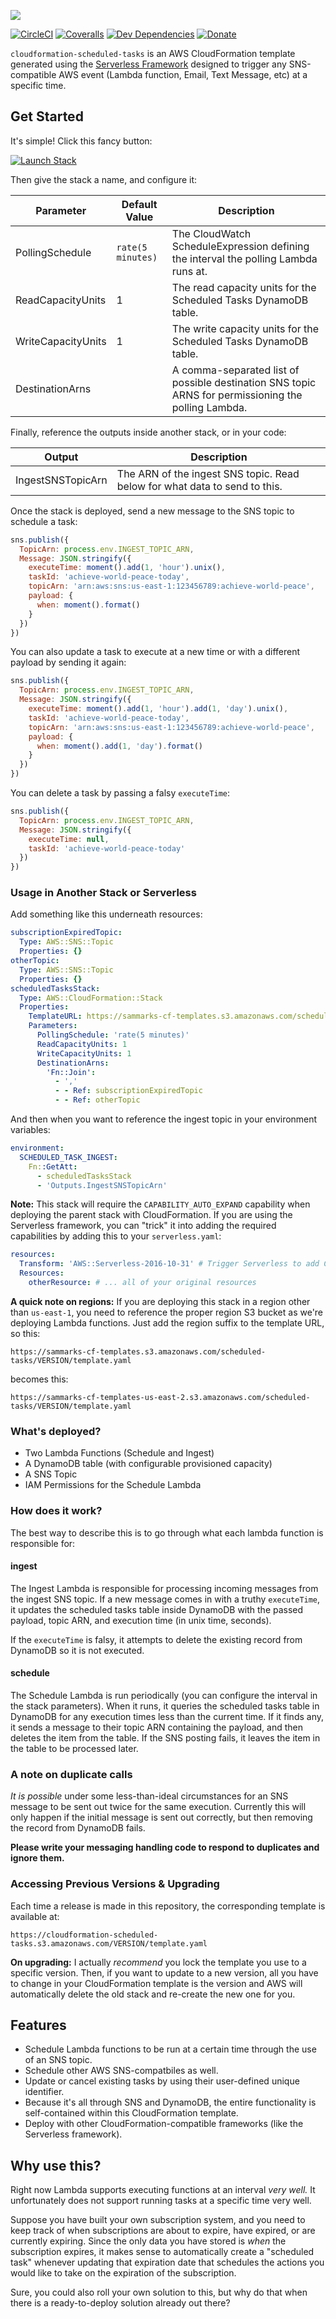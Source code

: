 ![][header-image]

[![CircleCI](https://img.shields.io/circleci/build/github/sammarks/cloudformation-scheduled-tasks/master)](https://circleci.com/gh/sammarks/cloudformation-scheduled-tasks)
[![Coveralls](https://img.shields.io/coveralls/sammarks/cloudformation-scheduled-tasks.svg)](https://coveralls.io/github/sammarks/cloudformation-scheduled-tasks)
[![Dev Dependencies](https://david-dm.org/sammarks/cloudformation-scheduled-tasks/dev-status.svg)](https://david-dm.org/sammarks/cloudformation-scheduled-tasks?type=dev)
[![Donate](https://img.shields.io/badge/donate-paypal-blue.svg)](https://paypal.me/sammarks15)

`cloudformation-scheduled-tasks` is an AWS CloudFormation template generated using the
[Serverless Framework](https://serverless.com) designed to trigger any SNS-compatible AWS
event (Lambda function, Email, Text Message, etc) at a specific time.

## Get Started

It's simple! Click this fancy button:

[![Launch Stack](https://s3.amazonaws.com/cloudformation-examples/cloudformation-launch-stack.png)](https://console.aws.amazon.com/cloudformation/home?region=us-east-1#/stacks/new?stackName=scheduled-tasks&templateURL=https://sammarks-cf-templates.s3.amazonaws.com/scheduled-tasks/template.yaml)

Then give the stack a name, and configure it:

| Parameter | Default Value | Description |
| --- | --- | --- |
| PollingSchedule | `rate(5 minutes)` | The CloudWatch ScheduleExpression defining the interval the polling Lambda runs at. |
| ReadCapacityUnits | 1 | The read capacity units for the Scheduled Tasks DynamoDB table. |
| WriteCapacityUnits | 1 | The write capacity units for the Scheduled Tasks DynamoDB table. |
| DestinationArns | | A comma-separated list of possible destination SNS topic ARNS for permissioning the polling Lambda. |

Finally, reference the outputs inside another stack, or in your code:

| Output | Description |
| --- | --- |
| IngestSNSTopicArn | The ARN of the ingest SNS topic. Read below for what data to send to this. |

Once the stack is deployed, send a new message to the SNS topic to schedule a task:

```js
sns.publish({
  TopicArn: process.env.INGEST_TOPIC_ARN,
  Message: JSON.stringify({
    executeTime: moment().add(1, 'hour').unix(),
    taskId: 'achieve-world-peace-today',
    topicArn: 'arn:aws:sns:us-east-1:123456789:achieve-world-peace',
    payload: {
      when: moment().format()
    }
  })
})
```

You can also update a task to execute at a new time or with a different payload by sending it again:

```js
sns.publish({
  TopicArn: process.env.INGEST_TOPIC_ARN,
  Message: JSON.stringify({
    executeTime: moment().add(1, 'hour').add(1, 'day').unix(),
    taskId: 'achieve-world-peace-today',
    topicArn: 'arn:aws:sns:us-east-1:123456789:achieve-world-peace',
    payload: {
      when: moment().add(1, 'day').format()
    }
  })
})
```

You can delete a task by passing a falsy `executeTime`:

```js
sns.publish({
  TopicArn: process.env.INGEST_TOPIC_ARN,
  Message: JSON.stringify({
    executeTime: null,
    taskId: 'achieve-world-peace-today'
  })
})
```

### Usage in Another Stack or Serverless

Add something like this underneath resources:

```yaml
subscriptionExpiredTopic:
  Type: AWS::SNS::Topic
  Properties: {}
otherTopic:
  Type: AWS::SNS::Topic
  Properties: {}
scheduledTasksStack:
  Type: AWS::CloudFormation::Stack
  Properties:
    TemplateURL: https://sammarks-cf-templates.s3.amazonaws.com/scheduled-tasks/VERSION/template.yaml
    Parameters:
      PollingSchedule: 'rate(5 minutes)'
      ReadCapacityUnits: 1
      WriteCapacityUnits: 1
      DestinationArns:
        'Fn::Join':
          - ','
          - - Ref: subscriptionExpiredTopic
          - - Ref: otherTopic
```

And then when you want to reference the ingest topic in your environment variables:

```yaml
environment:
  SCHEDULED_TASK_INGEST:
    Fn::GetAtt:
      - scheduledTasksStack
      - 'Outputs.IngestSNSTopicArn'
```

**Note:** This stack will require the `CAPABILITY_AUTO_EXPAND` capability when deploying
the parent stack with CloudFormation. If you are using the Serverless framework, you can
"trick" it into adding the required capabilities by adding this to your `serverless.yaml`:

```yaml
resources:
  Transform: 'AWS::Serverless-2016-10-31' # Trigger Serverless to add CAPABILITY_AUTO_EXPAND
  Resources:
    otherResource: # ... all of your original resources
```

**A quick note on regions:** If you are deploying this stack in a region other than `us-east-1`,
you need to reference the proper region S3 bucket as we're deploying Lambda functions. Just
add the region suffix to the template URL, so this:

```
https://sammarks-cf-templates.s3.amazonaws.com/scheduled-tasks/VERSION/template.yaml
```

becomes this:

```
https://sammarks-cf-templates-us-east-2.s3.amazonaws.com/scheduled-tasks/VERSION/template.yaml
```

### What's deployed?

- Two Lambda Functions (Schedule and Ingest)
- A DynamoDB table (with configurable provisioned capacity)
- A SNS Topic
- IAM Permissions for the Schedule Lambda

### How does it work?

The best way to describe this is to go through what each lambda function is responsible for:

#### ingest

The Ingest Lambda is responsible for processing incoming messages from the ingest SNS topic.
If a new message comes in with a truthy `executeTime`, it updates the scheduled tasks table
inside DynamoDB with the passed payload, topic ARN, and execution time (in unix time, seconds).

If the `executeTime` is falsy, it attempts to delete the existing record from DynamoDB so it
is not executed.

#### schedule

The Schedule Lambda is run periodically (you can configure the interval in the stack parameters).
When it runs, it queries the scheduled tasks table in DynamoDB for any execution times less than
the current time. If it finds any, it sends a message to their topic ARN containing the payload,
and then deletes the item from the table. If the SNS posting fails, it leaves the item in the
table to be processed later.

### A note on duplicate calls

_It is possible_ under some less-than-ideal circumstances for an SNS message to be sent out twice
for the same execution. Currently this will only happen if the initial message is sent out correctly,
but then removing the record from DynamoDB fails.

**Please write your messaging handling code to respond to duplicates and ignore them.**

### Accessing Previous Versions & Upgrading

Each time a release is made in this repository, the corresponding template is available at:

```
https://cloudformation-scheduled-tasks.s3.amazonaws.com/VERSION/template.yaml
```

**On upgrading:** I actually _recommend_ you lock the template you use to a specific version.
Then, if you want to update to a new version, all you have to change in your CloudFormation
template is the version and AWS will automatically delete the old stack and re-create the
new one for you.

## Features

- Schedule Lambda functions to be run at a certain time through the use of an SNS topic.
- Schedule other AWS SNS-compatbiles as well.
- Update or cancel existing tasks by using their user-defined unique identifier.
- Because it's all through SNS and DynamoDB, the entire functionality is self-contained within this
  CloudFormation template.
- Deploy with other CloudFormation-compatible frameworks (like the Serverless framework).

## Why use this?

Right now Lambda supports executing functions at an interval _very well._ It unfortunately does not
support running tasks at a specific time very well.

Suppose you have built your own subscription system, and you need to keep track of when subscriptions
are about to expire, have expired, or are currently expiring. Since the only data you have stored is
_when_ the subscription expires, it makes sense to automatically create a "scheduled task" whenever
updating that expiration date that schedules the actions you would like to take on the expiration
of the subscription.

Sure, you could also roll your own solution to this, but why do that when there is a ready-to-deploy
solution already out there?

[header-image]: https://raw.githubusercontent.com/sammarks/art/master/cloudformation-scheduled-tasks/header.jpg
